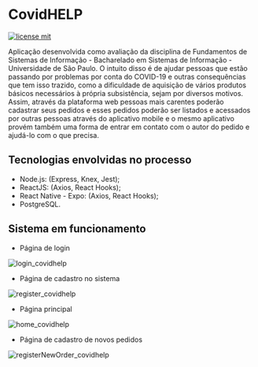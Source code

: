 # CovidHELP

[![license mit](https://img.shields.io/github/license/rheimon1/covidHELP)](https://github.com/rheimon1/CovidHELP/blob/master/LICENSE)

Aplicação desenvolvida como avaliação da disciplina de Fundamentos de Sistemas de Informação - Bacharelado em Sistemas de Informação - Universidade de São Paulo. O intuito disso é de ajudar pessoas que estão passando por problemas por conta do COVID-19 e outras consequências que tem isso trazido, como a dificuldade de aquisição de vários produtos básicos necessários à própria subsistência, sejam por diversos motivos. Assim, através da plataforma web pessoas mais carentes poderão cadastrar seus pedidos e esses pedidos poderão ser listados e acessados por outras pessoas através do aplicativo mobile e o mesmo aplicativo provém também uma forma de entrar em contato com o autor do pedido e ajudá-lo com o que precisa.

## Tecnologias envolvidas no processo
- Node.js: (Express, Knex, Jest);
- ReactJS: (Axios, React Hooks);
- React Native - Expo: (Axios, React Hooks);
- PostgreSQL.

## Sistema em funcionamento

- Página de login

![login_covidhelp](https://user-images.githubusercontent.com/49095811/86541674-0b9f5100-bee5-11ea-944e-16700e44df03.png)


- Página de cadastro no sistema

![register_covidhelp](https://user-images.githubusercontent.com/49095811/86541675-0c37e780-bee5-11ea-9c63-af1906be736d.png)


- Página principal

![home_covidhelp](https://user-images.githubusercontent.com/49095811/86541673-0a6e2400-bee5-11ea-9d8a-20f574193053.png)


- Página de cadastro de novos pedidos

![registerNewOrder_covidhelp](https://user-images.githubusercontent.com/49095811/86541676-0cd07e00-bee5-11ea-95bf-435c2a8c67ec.png)
